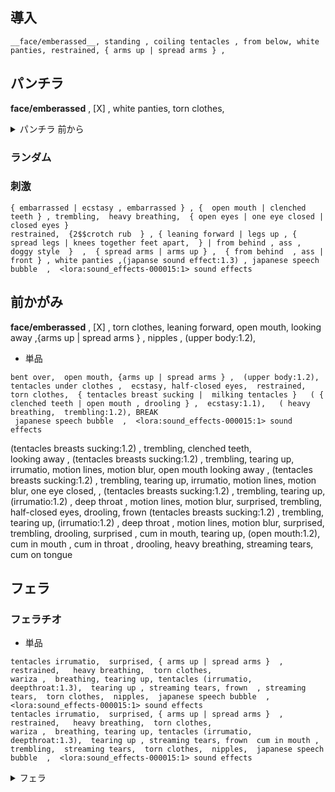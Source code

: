 


## 導入
```
__face/emberassed__, standing , coiling tentacles , from below, white panties, restrained, { arms up | spread arms } , 
```

## パンチラ

<!-- ```
__face/emberassed__, from below, restrained, { arms up | spread arms } , knees together feet apart, 
from below , from below, restrained, { arms up | spread arms } , m legs , from below , pussy juice, nose blush
tearing up , open mouth , heavy breathing, emberrassed , cleanched teeth , coiling tentacles , from below, restrained, { arms up | spread arms } , legs up , from ,below , pussy juice, nose blush, (crotch rub:1.2) 
from below, white panties, restrained, { arms up | spread arms } , legs up , from below , pussy juice, nose blush, crotch rub , female ejaculation, open mouth , heavy breathing, emberrassed , (ecstasy , trembling:1.3)
``` -->

__face/emberassed__ , [X] , white panties, torn clothes, 

<details><summary>パンチラ 前から</summary>

```
from below , on ground, sitting , knees together feet apart, legs wrap tearing up,
surprised , sobbing , tearing up , from below , on ground, sitting , legs wrap arms up , restrained , streaming tears, spread legs , clenched teeth, 
sobbing , tearing up , from below , on ground, sitting , legs wrap arms up , restrained , tearing up, streaming tears, clenched teeth, frown , spread legs , legs up
from below , close-up crotch , on ground, sitting , legs wrap arms up , restrained , tearing up, spread legs , legs up , pussy juice , crotch rub , motion lines, motion blur, ( trembling, ecstasy:1.3), heavy breathing, (trembling:1.2),
from below , close-up crotch , on ground, sitting , legs wrap arms up , restrained , tearing up, spread legs , legs up , pussy juice ,  tentacle rub crotch ,  motion lines, motion blur, ( trembling, ecstasy:1.3), heavy breathing,  open mouth , (trembling:1.2),half-clossed eyes , (japanse sound effect:1.3) , japanese speech bubble  ,  <lora:sound_effects-000015:1> sound effects
from below , close-up crotch , on ground, sitting , tearing up, covering crotch , pussy juice, embarrassed, nose blush, pussy juice , drooling , heavy breathing, looking away, frown
```
</details>

<!-- __face/emberassed__ , [X] , white panties, torn clothes, 

<details><summary>パンチラ 後ろから</summary>
restrained, (from behind , ass:1.2) , from below, looking at viewer , arms up , restrained, pussy juice, 
restrained, (from behind , ass:1.2) , from below, looking at viewer , arms up , restrained, pussy juice, sspread pussy , panties aside 
</details> -->

### ランダム

<!-- ```
restrained,   { sitting | leaning forward | legs up , { spread legs | knees together feet apart,  }  } , white panties ,  { spread arms | arms up } ,  { from behind  , ass | front } 
``` -->

### 刺激
```
{ embarrassed | ecstasy , embarrassed } , {  open mouth | clenched teeth } , trembling,  heavy breathing,  { open eyes | one eye closed | closed eyes } 
restrained,  {2$$crotch rub  } , { leaning forward | legs up , { spread legs | knees together feet apart,  } | from behind , ass , doggy style  }  ,  { spread arms | arms up } ,  { from behind  , ass | front } , white panties ,(japanse sound effect:1.3) , japanese speech bubble  ,  <lora:sound_effects-000015:1> sound effects
```

## 前かがみ

__face/emberassed__ , [X] , torn clothes, leaning forward, open mouth, looking away ,{arms up | spread arms } , nipples , (upper body:1.2), 


- 単品
```
bent over,  open mouth, {arms up | spread arms } ,  (upper body:1.2),  tentacles under clothes ,  ecstasy, half-closed eyes,  restrained, 
torn clothes,  { tentacles breast sucking |  milking tentacles }   ( { clenched teeth | open mouth , drooling } ,  ecstasy:1.1),   ( heavy breathing,  trembling:1.2), BREAK
 japanese speech bubble  ,  <lora:sound_effects-000015:1> sound effects
```

<!-- 

restrained, 
(tentacles breasts sucking:1.2)  , trembling, clenched teeth, doggystyle, 
looking away , (tentacles breasts sucking:1.2) , trembling, tearing up,  irrumatio, motion lines,  motion blur, 
(tentacles breasts sucking:1.2) , trembling, tearing up,  irrumatio, motion lines,  motion blur,  surprised,  trembling,  half-closed eyes,  drooling,  from below 
(tentacles breasts sucking:1.2) , trembling, tearing up,  irrumatio, motion lines,  motion blur,  surprised,  trembling,  half-closed eyes,  drooling,  frown , cum in mouth 
{arms up | spread arms } , restrained,   (tentacles breasts sucking:1.2) , trembling, streaming tears , (surprised:1.2),   irrumatio, motion lines,  motion blur, surprised,  trembling,  drooling,  frown , cum in mouth 
tearing up,  open mouth,  cum in mouth ,  cum in throat , drooling,  heavy breathing,  streaming tears,  from above , front  -->



(tentacles breasts sucking:1.2)  , trembling, clenched teeth,  
looking away , (tentacles breasts sucking:1.2) , trembling, tearing up,  irrumatio, motion lines,  motion blur, open mouth
looking away , (tentacles breasts sucking:1.2) , trembling, tearing up,  irrumatio, motion lines,  motion blur,  one eye closed,  , 
(tentacles breasts sucking:1.2) , trembling, tearing up,  (irrumatio:1.2) , deep throat , motion lines,  motion blur,  surprised,  trembling,  half-closed eyes,  drooling,  frown 
(tentacles breasts sucking:1.2) , trembling, tearing up,  (irrumatio:1.2) , deep throat , motion lines,  motion blur,  surprised,  trembling,  drooling,  surprised ,  cum in mouth, 
tearing up,  (open mouth:1.2),  cum in mouth ,  cum in throat , drooling,  heavy breathing,  streaming tears,  cum on tongue


## フェラ


### フェラチオ


- 単品


```
tentacles irrumatio,  surprised, { arms up | spread arms }  , restrained,   heavy breathing,  torn clothes, 
wariza ,  breathing, tearing up, tentacles (irrumatio, deepthroat:1.3),  tearing up , streaming tears, frown  , streaming tears,  torn clothes,  nipples,  japanese speech bubble  ,  <lora:sound_effects-000015:1> sound effects
tentacles irrumatio,  surprised, { arms up | spread arms }  , restrained,   heavy breathing,  torn clothes, 
wariza ,  breathing, tearing up, tentacles (irrumatio, deepthroat:1.3),  tearing up , streaming tears, frown  cum in mouth , trembling,  streaming tears,  torn clothes,  nipples,  japanese speech bubble  ,  <lora:sound_effects-000015:1> sound effects

```

<details><summary>フェラ</summary>
torn clothes, nipples, [X] , (upper body:1.2) ,  

```
looking away , heavy breathing, arms up , restrained,  clenched teeth, trembling, heavy breathing, tearing up, wariza , 
looking away , upper body ,, heavy breathing, arms up , restrained, trembling, heavy breathing, tearing up, irrumatio, deepthroat, surprised, tearing up , streaming tears, frown 
looking away , upper body , heavy breathing, arms up , restrained,  trembling, heavy breathing, tearing up, irrumatio, deepthroat, trembling, motion lines, motion blur, (japanese sound effects:1.2), from above , surprised , streaming tears , frown , sobbing , 
looking away , upper body  , heavy breathing, arms up , restrained, tearing up, tentacle irrumatio, deepthroat, (surprised:1.3)  trembling, (japanese sound effects:1.3), cum in mouth ,  (trembling:1.3),  streaming tears,  frown , 
looking at viewer, crying , sobbing, cum in mouth , open mouth, wariza , heavy breathing, arms up , trembling, tearing up, streaming tears, cum in mouth , (trembling:1.3), 
```　
</details>

- 校内写生
```

- ランダム
```
{ cowboy shot | upper body | (face only:1.2) } , tearing up , { surprised |  embarrassed | ecstasy , embarrassed } , trembling,  heavy breathing,  { open eyes | one eye closed } 
irrumatio,  deepthroat,  motion lines,  drooling ,  { wariza | leaning forward } , { spread arms | arms up } , restrained,  cum in mouth , facial , frown , bukkake 
```
```

- 見せつけ
```
{ cowboy shot | upper body | (face only:1.2) } , { surprised |  embarrassed | ecstasy , embarrassed } , trembling,  heavy breathing,  { open eyes | one eye closed } 
  { wariza | leaning forward } , { spread arms | arms up } , restrained,  cum in mouth , facial , frown , oral invitation,  open mouth ,  cum in throat , tearing up,  sobbing , 
```


### クパァ→挿入

torn clothes, nipples, [X] , white panties , lying , on ground 

```
m legs , covering breasts , covering crotch , from below, clenched teeth,pussy , 
m legs ,arms up , restrained, from below, open mouth, surprised, streaming tears, pussy juice, nose blush,  (imminent penetration:1.2),  pussy  , lying , on ground , m legs , 
m legs ,spread arms , restrained, from below, open mouth ,  surprised, streaming tears, pussy juice, nose blush,  deep penetration, ( ecstasy, surprised, trembling:1.3) , ( japanese sound effect:1.1),<lora:sound_effects-000015:1> sound effects 
m legs ,spread arms , restrained, from below, open mouth, streaming tears, pussy juice, nose blush, deep penetration, ( ecstasy, trembling:1.3), cross-section, motion lines, motion blur, ( drooling, ecstasy:1.2), (japanese speech bubble, japanese sound effect:1.1) ,<lora:sound_effects-000015:1> sound effects
```


## 挿入
<!-- 
torn clothes, nipples, restrained, open mouth,
__face/emberassed__, female orgasm, ecstasy, heavy breathing, half-closed eyes , drooling , __tentacle/10_sex_horizon__ -->


<!-- torn clothes, nipples, 
{ 1.2::__face/emberassed__ | half-closed eyes , heavy breathing, open mouth } { 0.5::cross-section | sweat } , { sweat | __tentacle/92_bukkake__ | __tentacle/96_bukkake__ } , { __tentacle/90_base__ | __tentacle/10_sex_horizon__ | __tentacle/11_sex_vertical__ | tentacles sex } , { arms up | spread arms | sweat } , restrained, motion lines, motion blur, from below, close-up pussy, 
 { 0.8::sweat | 1.2::nipples | tentacles breast sucking | tentacles milking tentacles } , { sweat | comic, multiple view, frame , text , speech bubble, focus line, vibrating line, comic expression } , trembling, female orgasm -->

- 標準
<!-- ```
1girl , solo , tentacles sex , { arms up | spread arms | sweat } , restrained,  tearing up ,  pussy juice,  large insertion
 {2-3$$tentacles breast sucking | tentacles milking tentacles | nipple tweak | cross-section | clitoris tweak | irrumatio } , 
``` -->

<!-- - 拡張
```
{ 1.2::__face/emberassed__ | half-closed eyes , heavy breathing, open mouth } { 0.5::cross-section | sweat } , heavy breathing,  trembling,  { __tentacle/90_base__ | __tentacle/10_sex_horizon__ | tentacles sex } , { arms up | spread arms | sweat } , restrained, motion lines, motion blur, from below, close-up pussy,  large insertion , { sweat | (multiple views:1.1) } ,  tearing up ,  pussy juice,  
 { 0.8::sweat | 1.2::nipples | tentacles breast sucking | tentacles milking tentacles } , 
``` -->


- 拡張
```
{ 1.2::__face/emberassed__ | half-closed eyes , heavy breathing, open mouth } { 0.5::cross-section | sweat } , heavy breathing,  trembling,  { __tentacle/10_sex_horizon__ | tentacles sex } , { arms up | spread arms | sweat } , restrained, motion lines, motion blur, from below, close-up pussy,  large insertion , { sweat | (multiple views:1.1) } ,  tearing up ,  pussy juice,  
 { 0.8::sweat | 1.2::nipples | tentacles breast sucking | tentacles milking tentacles } , 
```


```トロ顔
,(heavy breathing, female orgasm, trembling, ecstasy:1.3), (large insertion:1.2)
```

## メス堕ち

- 通常
```
heart-shaped pupils,  pink eyes,  { 1.2::__face/mesu__  | half-closed eyes , heavy breathing, open mouth } { 0.5::cross-section | sweat } , heavy breathing,  trembling,  { __tentacle/21_female_advantage__ |  tentacles sex } , motion lines, motion blur,  close-up pussy,  (large insertion:1.1) , { sweat | (multiple views:1.1) } ,  pussy juice,  cum in pussy , 
 { 2-3$$0.8::sweat | 1.2::nipples | tentacles breast sucking | tentacles milking tentacles | irrumatio | from below | tweaking own nipple } , multiple views,  close-up pussy ,  drooling,  japanese speech bubble, 
```

- 拡張
```
torn clothes,  nipples, 
heart-shaped pupils,  pink eyes,  { 1.2::__face/mesu__  | half-closed eyes , heavy breathing, open mouth } { 0.5::cross-section | sweat } , heavy breathing,  trembling,  { __tentacle/21_female_advantage__ | __tentacle/10_sex_horizon__ | tentacles sex } , motion lines, motion blur, from below, close-up pussy,  (large insertion:1.1) , { sweat | (multiple views:1.1) } ,  pussy juice, __tentacle/96_bukkake__ ,
 { 0.8::sweat | 1.2::nipples | tentacles breast sucking | tentacles milking tentacles } ,
```

## オナニー

```
1girl , half-closed eyes,  masturbation,  nipple tweak,  fingering, female ejaculation, m legs 
1girl ,  m legs  , spread pussy ,  from below, close-up pussy ,  female ejaculation,   cervix, 
```

## 快楽
heart-shaped pupils,  pink eyes,  __tentacle/96_bukkake__ ,   { 1.2::__face/mesu__  | half-closed eyes , heavy breathing, open mouth } { 0.5::cross-section | sweat } , heavy breathing,  trembling,  { __tentacle/21_female_advantage__ | __tentacle/10_sex_horizon__ |  __tentacle/21_female_vertical__  } , motion lines, motion blur,  close-up pussy,  (large insertion:1.1) , { sweat | (multiple views:1.1) } ,  pussy juice,  { sweat | comic, multiple view, frame , text , speech bubble, focus line, vibrating line, comic expression } , trembling, female orgasm
,  japanese speech bubble, 

## アヘ顔

- デフォルト
```
tentacles sex  , __tentacle/96_bukkake__ ,  (cum on hair,  cum on body,  facial:1.1) , { 0.5::cross-section | sweat } , heavy breathing,  trembling, , motion lines, motion blur, close-up pussy,  (large insertion:1.2) , double penetration , { sweat | (multiple views:1.1) } ,  pussy juice,  
 { 2-3$$0.8::sweat | 1.2::nipples | tentacles breast sucking | tentacles milking tentacles | handjob | gangbang | restrained | from below } ,
```

- 拡張
```
heart-shaped pupils,  pink eyes,  { 1.2::__face/mesu__  | 2::ahegao,  orgasm } , bukkake,  
{ __tentacle/21_female_advantage__ | __tentacle/22_female_horizon__ | __tentacle/21_female_vertical__ } , __tentacle/96_bukkake__ ,  (cum on hair,  cum on body,  facial:1.1) , { 0.5::cross-section | sweat } , heavy breathing,  trembling, , motion lines, motion blur, from below, close-up pussy,  (large insertion:1.2) , double penetration , { sweat | (multiple views:1.1) } ,  pussy juice,  
 { 0.8::sweat | 1.2::nipples | tentacles breast sucking | tentacles milking tentacles } ,
```

## レイプ目

empty eyes, expressionless,  streaming tears,  open mouth, drooling,  orgasm,  (ecstasy:1.3),  bukkake,  


## オプション系

### 騎乗位

heart-shaped pupils,  pink eyes,  __tentacle/96_bukkake__ ,   { 1.2::__face/mesu__  | half-closed eyes , heavy breathing, open mouth } , motion lines, motion blur,  close-up pussy,  (large insertion:1.1) ,  cowgirl position,  { squatting |  straddling |  leaning forward } ,  { sweat |  tweaking own nipple | cross-section,  } , 

### レイプ

heart-shaped pupils,  pink eyes,  { 1.2::__face/mesu__  | 2::ahegao,  orgasm } ,  (cum on hair,  cum on body,  facial:1.1) , { 0.5::cross-section | sweat } , heavy breathing, { missionary,  leaning forward , cross-section | wariza |  lying , on ground , m legs , from below } ,  tentacles handjob , gangbang,  tentacles handjob,  {sweat | 0.5::tentacles irrumatio } 
```

```

### ラスト

- くぱぁ
```
empty eyes, expressionless, heart-shaped pupils, pink eyes , streaming tears,  open mouth, drooling,  orgasm,  (ecstasy:1.3),  __tentacle/96_bukkake__ ,  female orgasm , female ejaculation, lying , on ground, m legs,    female ejaculation,  trembling,  heavy breathing,  from below,  spread arms, restrained,   (large insertion:1.2) , motion lines,  motion blur
empty eyes, heart-shaped pupils,  streaming tears,  open mouth, drooling,  orgasm,  (ecstasy:1.3),  __tentacle/96_bukkake__ ,  female orgasm , female ejaculation, 
lying , on ground, m legs,    female ejaculation,  trembling,  heavy breathing,  from below,  spread arms, restrained,   (large insertion:1.2) , motion lines,  motion blur,   cum in pussy,  cross-section,  2views
torn clothes,  nipples, empty eyes,  streaming tears,  open mouth, drooling,  ,  female orgasm ,  cum on body , lying , on ground, m legs, (trembling:1.3),  heavy breathing,  from below,  spread pussy,  cervix, 
```

- 仰向け
```
lying , on back ,  on ground,  trembling,  heavy breathing,  from below,  cum drip , after vaginal,  cumdrip,  cum explosion, 
```

```腹ボテ
lying , on ground, m legs,  spread pussy,  female ejaculation,  trembling,  heavy breathing,  from below,  cum drip , after vaginal,  after gangbang,  cumdrip,  cum explosion, (pregnant:1.2),  imminent penetration
```